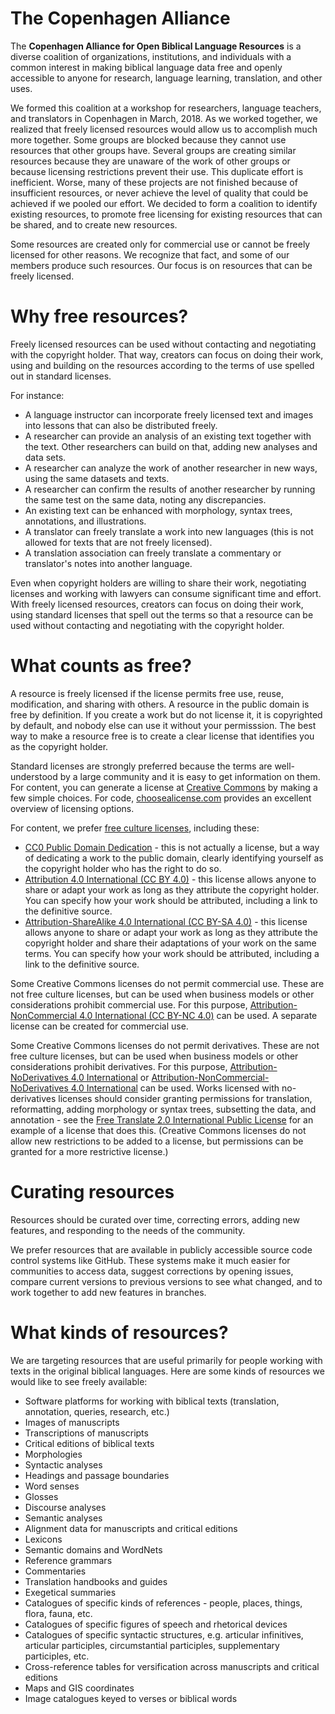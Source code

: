 # The Copenhagen Alliance

The **Copenhagen Alliance for Open Biblical Language Resources** is a diverse coalition of organizations, institutions, and individuals with a common interest in making biblical language data free and openly accessible to anyone for research, language learning, translation, and other uses.

We formed this coalition at a workshop for researchers, language teachers, and translators in Copenhagen in March, 2018.  As we worked together, we realized that freely licensed resources would allow us to accomplish much more together. Some groups are blocked because they cannot use resources that other groups have. Several groups are creating similar resources because they are unaware of the work of other groups or because licensing restrictions prevent their use. This duplicate effort is inefficient.  Worse, many of these projects are not finished because of insufficient resources, or never achieve the level of quality that could be achieved if we pooled our effort.  We decided to form a coalition to identify existing resources, to promote free licensing for existing resources that can be shared, and to create new resources.

Some resources are created only for commercial use or cannot be freely licensed for other reasons.  We recognize that fact, and some of our members produce such resources. Our focus is on resources that can be freely licensed.

# Why free resources?

Freely licensed resources can be used without contacting and negotiating with the copyright holder. That way, creators can focus on doing their work, using and building on the resources according to the terms of use spelled out in standard licenses.

For instance:

- A language instructor can incorporate freely licensed text and images into lessons that can also be distributed freely.
- A researcher can provide an analysis of an existing text together with the text.  Other researchers can build on that, adding new analyses and data sets.
- A researcher can analyze the work of another researcher in new ways, using the same datasets and texts.
- A researcher can confirm the results of another researcher by running the same test on the same data, noting any discrepancies.
- An existing text can be enhanced with morphology, syntax trees, annotations, and illustrations.
- A translator can freely translate a work into new languages (this is not allowed for texts that are not freely licensed).
- A translation association can freely translate a commentary or translator's notes into another language.

Even when copyright holders are willing to share their work, negotiating licenses and working with lawyers can consume significant time and effort.  With freely licensed resources, creators can focus on doing their work, using standard licenses that spell out the terms so that a resource can be used without contacting and negotiating with the copyright holder.

# What counts as free?

A resource is freely licensed if the license permits free use, reuse, modification, and sharing with others. A resource in the public domain is free by definition.  If you create a work but do not license it, it is copyrighted by default, and nobody else can use it without your permisssion.  The best way to make a resource free is to create a clear license that identifies you as the copyright holder.

Standard licenses are strongly preferred because the terms are well-understood by a large community and it is easy to get information on them. For content, you can generate a license at [Creative Commons](https://creativecommons.org/choose/) by making a few simple choices. For code, [choosealicense.com](https://choosealicense.com) provides an excellent overview of licensing options.

For content, we prefer [free culture licenses](https://creativecommons.org/share-your-work/public-domain/freeworks/), including these:

- [CC0 Public Domain Dedication](https://creativecommons.org/publicdomain/zero/1.0/) - this is not actually a license, but a way of dedicating a work to the public domain, clearly identifying yourself as the copyright holder who has the right to do so.
- [Attribution 4.0 International (CC BY 4.0)](https://creativecommons.org/licenses/by/4.0/) - this license allows anyone to share or adapt your work as long as they attribute the copyright holder. You can specify how your work should be attributed, including a link to the definitive source.
- [Attribution-ShareAlike 4.0 International (CC BY-SA 4.0)](https://creativecommons.org/licenses/by-sa/4.0/) - this license allows anyone to share or adapt your work as long as they attribute the copyright holder and share their adaptations of your work on the same terms. You can specify how your work should be attributed, including a link to the definitive source.

Some Creative Commons licenses do not permit commercial use. These are not free culture licenses, but can be used when business models or other considerations prohibit commercial use. For this purpose, [Attribution-NonCommercial 4.0 International (CC BY-NC 4.0)](https://creativecommons.org/licenses/by-nc/4.0/) can be used.  A separate license can be created for commercial use.

Some Creative Commons licenses do not permit derivatives.  These are not free culture licenses, but can be used when business models or other considerations prohibit derivatives. For this purpose, [Attribution-NoDerivatives 4.0 International](http://creativecommons.org/licenses/by-nd/4.0/) or [Attribution-NonCommercial-NoDerivatives 4.0 International](http://creativecommons.org/licenses/by-nc-nd/4.0/) can be used. Works licensed with no-derivatives licenses should consider granting permissions for translation, reformatting, adding morphology or syntax trees, subsetting the data, and annotation - see the [Free Translate 2.0 International Public License](https://unfoldingword.org/freetranslate/)  for an example of a license that does this. (Creative Commons licenses do not allow new restrictions to be added to a license, but permissions can be granted for a more restrictive license.)

# Curating resources

Resources should be curated over time, correcting errors, adding new features, and responding to the needs of the community.

We prefer resources that are available in publicly accessible source code control systems like GitHub. These systems make it much easier for communities to access data, suggest corrections by opening issues, compare current versions to previous versions to see what changed, and to work together to add new features in branches.

# What kinds of resources?

We are targeting resources that are useful primarily for people working with texts in the original biblical languages. Here are some kinds of resources we would like to see freely available:

- Software platforms for working with biblical texts (translation, annotation, queries, research, etc.)
- Images of manuscripts
- Transcriptions of manuscripts
- Critical editions of biblical texts
- Morphologies
- Syntactic analyses
- Headings and passage boundaries
- Word senses
- Glosses
- Discourse analyses
- Semantic analyses
- Alignment data for manuscripts and critical editions
- Lexicons
- Semantic domains and WordNets
- Reference grammars
- Commentaries
- Translation handbooks and guides
- Exegetical summaries
- Catalogues of specific kinds of references - people, places, things, flora, fauna, etc.
- Catalogues of specific figures of speech and rhetorical devices
- Catalogues of specific syntactic structures, e.g. articular infinitives, articular participles, circumstantial participles, supplementary participles, etc.
- Cross-reference tables for versification across manuscripts and critical editions
- Maps and GIS coordinates
- Image catalogues keyed to verses or biblical words
